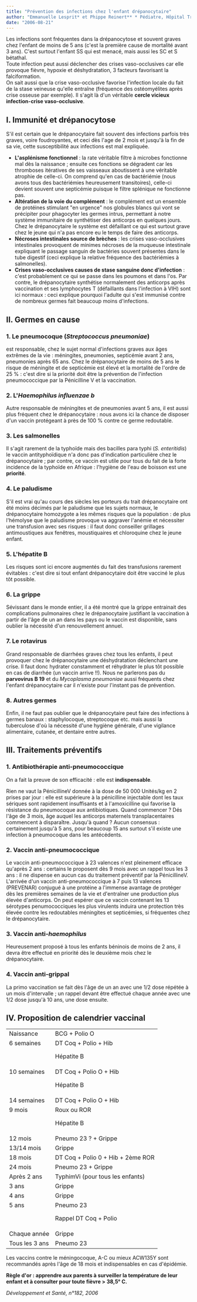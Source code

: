 ```yaml
---
title: "Prévention des infections chez l'enfant drépanocytaire"
author: "Emmanuelle Lesprit* et Phippe Reinert** * Pédiatre, Hôpital Trousseau, Paris. ** Pédiatre, Hôpital Intercommunal, Créteil."
date: "2006-08-21"
---
```


<div class="teaser"><p>Les infections sont fréquentes dans la drépanocytose et souvent graves chez l'enfant de moins de 5 ans (c'est la première cause de mortalité avant 3 ans). C'est surtout l'enfant SS qui est menacé, mais aussi les SC et S bétathal.<br />
Toute infection peut aussi déclencher des crises vaso-occlusives car elle provoque fièvre, hypoxie et déshydratation, 3 facteurs favorisant la falciformation.<br />
On sait aussi que la crise vaso-occlusive favorise l'infection locale du fait de la stase veineuse qu'elle entraîne (fréquence des ostéomyélites après crise osseuse par exemple). Il s'agit là d'un véritable <strong>cercle vicieux infection-crise vaso-occlusive</strong>.</p></div>

## I. Immunité et drépanocytose

S'il est certain que le drépanocytaire fait souvent des infections parfois très graves, voire foudroyantes, et ceci dès l'age de 2 mois et jusqu'à la fin de sa vie, cette susceptibilité aux infections est mal expliquée.

*   **L'asplénisme fonctionnel** : la rate véritable filtre à microbes fonctionne mal dès la naissance ; ensuite ces fonctions se dégradent car les thromboses itératives de ses vaisseaux aboutissent à une véritable atrophie de celle-ci. On comprend qu'en cas de bactériémie (nous avons tous des bactériémies heureusement transitoires), celle-ci devient souvent une septicémie puisque le filtre splénique ne fonctionne pas.  
*   **Altération de la voie du complément** : le complément est un ensemble de protéines stimulant "en urgence" nos globules blancs qui vont se précipiter pour phagocyter les germes intrus, permettant à notre système immunitaire de synthétiser des anticorps en quelques jours. Chez le drépanocytaire le système est défaillant ce qui est surtout grave chez le jeune qui n'a pas encore eu le temps de faire des anticorps.  
*   **Nécroses intestinales source de brèches** : les crises vaso-occlusives intestinales provoquent de minimes nécroses de la muqueuse intestinale expliquant le passage sanguin de bactéries souvent présentes dans le tube digestif (ceci explique la relative fréquence des bactériémies à salmonelles).  
*   **Crises vaso-occlusives causes de stase sanguine donc d'infection** : c'est probablement ce qui se passe dans les poumons et dans l'os. Par contre, le drépanocytaire synthétise normalement des anticorps après vaccination et ses lymphocytes T (défaillants dans l'infection à VIH) sont ici normaux : ceci explique pourquoi l'adulte qui s'est immunisé contre de nombreux germes fait beaucoup moins d'infections.

## II. Germes en cause

### 1. Le pneumocoque (_Streptococcus pneumoniae_)

est responsable, chez le sujet normal d'infections graves aux âges extrêmes de la vie : méningites, pneumonies, septicémie avant 2 ans, pneumonies après 65 ans. Chez le drépanocytaire de moins de 5 ans le risque de méningite et de septicémie est élevé et la mortalité de l'ordre de 25 % : c'est dire si la priorité doit être la prévention de l'infection pneumococcique par la Pénicilline V et la vaccination.

### 2. L'_Haemophilus influenzae b_

Autre responsable de méningites et de pneumonies avant 5 ans, il est aussi plus fréquent chez le drépanocytaire : nous avons ici la chance de disposer d'un vaccin protégeant à près de 100 % contre ce germe redoutable.

### 3. Les salmonelles

Il s'agit rarement de la typhoïde mais des bacilles para typhi (_S. enteritidis_) le vaccin antityphoïdique n'a donc pas d'indication particulière chez le drépanocytaire ; par contre, ce vaccin est utile pour tous du fait de la forte incidence de la typhoïde en Afrique : l'hygiène de l'eau de boisson est une **priorité**.

### 4. Le paludisme

S'il est vrai qu'au cours des siècles les porteurs du trait drépanocytaire ont été moins décimés par le paludisme que les sujets normaux, le drépanocytaire homozygote a les mêmes risques que la population : de plus l'hémolyse que le paludisme provoque va aggraver l'anémie et nécessiter une transfusion avec ses risques : il faut donc conseiller grillages antimoustiques aux fenêtres, moustiquaires et chloroquine chez le jeune enfant.

### 5. L'hépatite B

Les risques sont ici encore augmentés du fait des transfusions rarement évitables : c'est dire si tout enfant drépanocytaire doit être vacciné le plus tôt possible.

### 6. La grippe

Sévissant dans le monde entier, il a été montré que la grippe entrainait des complications pulmonaires chez le drépanocytaire justifiant la vaccination à partir de l'âge de un an dans les pays ou le vaccin est disponible, sans oublier la nécessité d'un renouvellement annuel.

### 7. Le rotavirus

Grand responsable de diarrhées graves chez tous les enfants, il peut provoquer chez le drépanocytaire une déshydratation déclenchant une crise. Il faut donc hydrater constamment et réhydrater le plus tôt possible en cas de diarrhée (un vaccin arrive !!). Nous ne parlerons pas du **parvovirus B 19** et du _Mycoplasma pneumoniae_ aussi fréquents chez l'enfant drépanocytaire car il n'existe pour l'instant pas de prévention.

### 8. Autres germes

Enfin, il ne faut pas oublier que le drépanocytaire peut faire des infections à germes banaux : staphylocoque, streptocoque etc. mais aussi la tuberculose d'où la nécessité d'une hygiène générale, d'une vigilance alimentaire, cutanée, et dentaire entre autres.

## III. Traitements préventifs

### 1. Antibiothérapie anti-pneumococcique

On a fait la preuve de son efficacité : elle est **indispensable**.

Rien ne vaut la PénicillineV donnée à la dose de 50 000 Unités/kg en 2 prises par jour : elle est supérieure à la pénicilline injectable dont les taux sériques sont rapidement insuffisants et à l'amoxicilline qui favorise la résistance du pneumocoque aux antibiotiques. Quand commencer ? Dés l'âge de 3 mois, âge auquel les anticorps maternels transplacentaires commencent à disparaître. Jusqu'à quand ? Aucun consensus : certainement jusqu'à 5 ans, pour beaucoup 15 ans surtout s'il existe une infection à pneumocoque dans les antécédents.

### 2. Vaccin anti-pneumococcique

Le vaccin anti-pneumococcique à 23 valences n'est pleinement efficace qu'après 2 ans : certains le proposent dès 9 mois avec un rappel tous les 3 ans : il ne dispense en aucun cas du traitement préventif par la PénicillineV. L'arrivée d'un vaccin anti-pneumococcique à 7 puis 13 valences (PREVENAR) conjugué à une protéine a l'immense avantage de protéger dès les premières semaines de la vie et d'entraîner une production plus élevée d'anticorps. On peut espérer que ce vaccin contenant les 13 sérotypes penumococciques les plus virulents induira une protection très élevée contre les redoutables méningites et septicémies, si fréquentes chez le drépanocytaire.

### 3. Vaccin anti-_haemophilus_

Heureusement proposé à tous les enfants béninois de moins de 2 ans, il devra être effectué en priorité dès le deuxième mois chez le drépanocytaire.

### 4. Vaccin anti-grippal

La primo vaccination se fait dès l'âge de un an avec une 1/2 dose répétée à un mois d'intervalle ; un rappel devant être effectué chaque année avec une 1/2 dose jusqu'à 10 ans, une dose ensuite.

## IV. Proposition de calendrier vaccinal

<table>

<tbody>

<tr>

<td valign="top">Naissance</td>

<td valign="top">BCG + Polio O</td>

</tr>

<tr>

<td valign="top">6 semaines</td>

<td valign="top">DT Coq + Polio + Hib

Hépatite B

</td>

</tr>

<tr>

<td valign="top">10 semaines</td>

<td valign="top">DT Coq + Polio O + Hib

Hépatite B

</td>

</tr>

<tr>

<td valign="top">14 semaines</td>

<td valign="top">DT Coq + Polio O + Hib</td>

</tr>

<tr>

<td valign="top">9 mois</td>

<td valign="top">Roux ou ROR

Hépatite B

</td>

</tr>

<tr>

<td valign="top">12 mois</td>

<td valign="top">Pneumo 23 ? + Grippe</td>

</tr>

<tr>

<td valign="top">13/14 mois</td>

<td valign="top">Grippe</td>

</tr>

<tr>

<td valign="top">18 mois</td>

<td valign="top">DT Coq + Polio 0 + Hib + 2ème ROR</td>

</tr>

<tr>

<td valign="top">24 mois</td>

<td valign="top">Pneumo 23 + Grippe</td>

</tr>

<tr>

<td valign="top">Après 2 ans</td>

<td valign="top">TyphimVi (pour tous les enfants)</td>

</tr>

<tr>

<td valign="top">3 ans</td>

<td valign="top">Grippe</td>

</tr>

<tr>

<td valign="top">4 ans</td>

<td valign="top">Grippe</td>

</tr>

<tr>

<td valign="top">5 ans</td>

<td valign="top">Pneumo 23

Rappel DT Coq + Polio

</td>

</tr>

<tr>

<td valign="top">Chaque année</td>

<td valign="top">Grippe</td>

</tr>

<tr>

<td valign="top">Tous les 3 ans</td>

<td valign="top">Pneumo 23</td>

</tr>

</tbody>

</table>

Les vaccins contre le méningocoque, A-C ou mieux ACW135Y sont recommandés après l'âge de 18 mois et indispensables en cas d'épidémie.

**Règle d'or : apprendre aux parents à surveiller la température de leur enfant et à consulter pour toute fièvre > 38,5° C.**

_Développement et Santé, n°182, 2006_